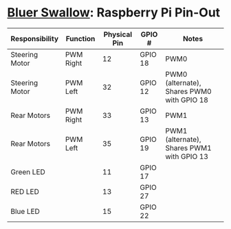 # [Bluer Swallow](./bluer-swallow.md): Raspberry Pi Pin-Out

| Responsibility | Function  | Physical Pin | GPIO #  | Notes                                      |
| -------------- | --------- | ------------ | ------- | ------------------------------------------ |
| Steering Motor | PWM Right | 12           | GPIO 18 | PWM0                                       |
| Steering Motor | PWM Left  | 32           | GPIO 12 | PWM0 (alternate), Shares PWM0 with GPIO 18 |
| Rear Motors    | PWM Right | 33           | GPIO 13 | PWM1                                       |
| Rear Motors    | PWM Left  | 35           | GPIO 19 | PWM1 (alternate), Shares PWM1 with GPIO 13 |
| Green LED      |           | 11           | GPIO 17 |                                            |
| RED LED        |           | 13           | GPIO 27 |                                            |
| Blue LED       |           | 15           | GPIO 22 |                                            |
